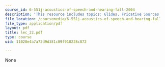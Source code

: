 ```yaml
---
course_id: 6-551j-acoustics-of-speech-and-hearing-fall-2004
description: 'This resource includes topics: Glides, Fricative Sources and Consonants'
file_location: /coursemedia/6-551j-acoustics-of-speech-and-hearing-fall-2004/11028e4a7a72d9d381c09f910228c872_lec_22.pdf
file_type: application/pdf
layout: pdf
title: lec_22.pdf
type: course
uid: 11028e4a7a72d9d381c09f910228c872

---
```

None
